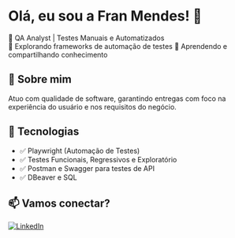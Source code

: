 # Olá, eu sou a Fran Mendes! 👋

🎯 QA Analyst | Testes Manuais e Automatizados  
🔎 Explorando frameworks de automação de testes
🌱 Aprendendo e compartilhando conhecimento

## 💼 Sobre mim
Atuo com qualidade de software, garantindo entregas com foco na experiência do usuário e nos requisitos do negócio.

## 🚀 Tecnologias
- ✅ Playwright (Automação de Testes)
- ✅ Testes Funcionais, Regressivos e Exploratório
- ✅ Postman e Swagger para testes de API
- ✅ DBeaver e SQL

## 📫 Vamos conectar?
[![LinkedIn](https://img.shields.io/badge/-LinkedIn-blue?logo=linkedin&style=flat)](https://www.linkedin.com/in/francielle-mendes)
